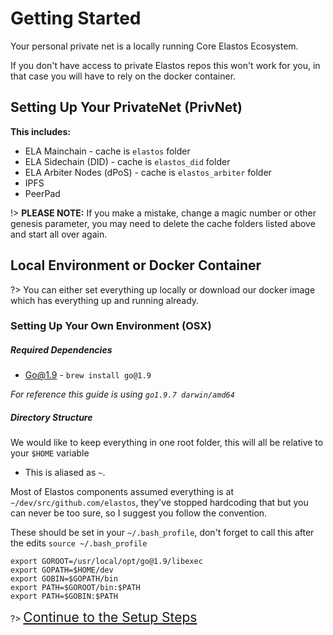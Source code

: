 
# Getting Started

Your personal private net is a locally running Core Elastos Ecosystem.

If you don't have access to private Elastos repos this won't work for you, in that case you will
have to rely on the docker container.


## Setting Up Your PrivateNet (PrivNet)

**This includes:**

- ELA Mainchain - cache is `elastos` folder
- ELA Sidechain (DID) - cache is `elastos_did` folder
- ELA Arbiter Nodes (dPoS) - cache is `elastos_arbiter` folder
- IPFS
- PeerPad

!> **PLEASE NOTE:** If you make a mistake, change a magic number or other genesis parameter, you may need to delete the cache folders listed above and start all over again.


## Local Environment or Docker Container

?> You can either set everything up locally or download our docker image which has everything up and running already.

### Setting Up Your Own Environment (OSX)

##### Required Dependencies

- Go@1.9 - `brew install go@1.9`

*For reference this guide is using `go1.9.7 darwin/amd64`*

##### Directory Structure

We would like to keep everything in one root folder, this will all be relative to your `$HOME` variable
- This is aliased as `~`.

Most of Elastos components assumed everything is at `~/dev/src/github.com/elastos`, they've stopped hardcoding that
but you can never be too sure, so I suggest you follow the convention.

These should be set in your `~/.bash_profile`, don't forget to call this after the edits `source ~/.bash_profile`

```
export GOROOT=/usr/local/opt/go@1.9/libexec
export GOPATH=$HOME/dev
export GOBIN=$GOPATH/bin
export PATH=$GOROOT/bin:$PATH
export PATH=$GOBIN:$PATH
```


?> <span style="font-size: 1.5em;">[Continue to the Setup Steps](/privnet/setup.md)</span>
